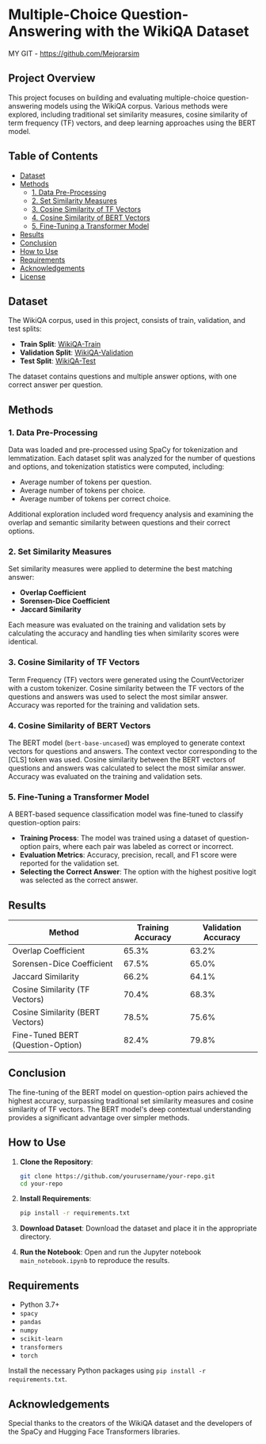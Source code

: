 # Multiple-Choice Question-Answering with the WikiQA Dataset

MY GIT - https://github.com/Mejorarsim

## Project Overview

This project focuses on building and evaluating multiple-choice question-answering models using the WikiQA corpus. Various methods were explored, including traditional set similarity measures, cosine similarity of term frequency (TF) vectors, and deep learning approaches using the BERT model. 

## Table of Contents

- [Dataset](#dataset)
- [Methods](#methods)
  - [1. Data Pre-Processing](#1-data-pre-processing)
  - [2. Set Similarity Measures](#2-set-similarity-measures)
  - [3. Cosine Similarity of TF Vectors](#3-cosine-similarity-of-tf-vectors)
  - [4. Cosine Similarity of BERT Vectors](#4-cosine-similarity-of-bert-vectors)
  - [5. Fine-Tuning a Transformer Model](#5-fine-tuning-a-transformer-model)
- [Results](#results)
- [Conclusion](#conclusion)
- [How to Use](#how-to-use)
- [Requirements](#requirements)
- [Acknowledgements](#acknowledgements)
- [License](#license)

## Dataset

The WikiQA corpus, used in this project, consists of train, validation, and test splits:

- **Train Split**: [WikiQA-Train](link-to-dataset)
- **Validation Split**: [WikiQA-Validation](link-to-dataset)
- **Test Split**: [WikiQA-Test](link-to-dataset)

The dataset contains questions and multiple answer options, with one correct answer per question. 

## Methods

### 1. Data Pre-Processing

Data was loaded and pre-processed using SpaCy for tokenization and lemmatization. Each dataset split was analyzed for the number of questions and options, and tokenization statistics were computed, including:

- Average number of tokens per question.
- Average number of tokens per choice.
- Average number of tokens per correct choice.

Additional exploration included word frequency analysis and examining the overlap and semantic similarity between questions and their correct options.

### 2. Set Similarity Measures

Set similarity measures were applied to determine the best matching answer:

- **Overlap Coefficient**
- **Sorensen-Dice Coefficient**
- **Jaccard Similarity**

Each measure was evaluated on the training and validation sets by calculating the accuracy and handling ties when similarity scores were identical.

### 3. Cosine Similarity of TF Vectors

Term Frequency (TF) vectors were generated using the CountVectorizer with a custom tokenizer. Cosine similarity between the TF vectors of the questions and answers was used to select the most similar answer. Accuracy was reported for the training and validation sets.

### 4. Cosine Similarity of BERT Vectors

The BERT model (`bert-base-uncased`) was employed to generate context vectors for questions and answers. The context vector corresponding to the [CLS] token was used. Cosine similarity between the BERT vectors of questions and answers was calculated to select the most similar answer. Accuracy was evaluated on the training and validation sets.

### 5. Fine-Tuning a Transformer Model

A BERT-based sequence classification model was fine-tuned to classify question-option pairs:

- **Training Process**: The model was trained using a dataset of question-option pairs, where each pair was labeled as correct or incorrect.
- **Evaluation Metrics**: Accuracy, precision, recall, and F1 score were reported for the validation set.
- **Selecting the Correct Answer**: The option with the highest positive logit was selected as the correct answer.

## Results

| Method                               | Training Accuracy | Validation Accuracy |
|--------------------------------------|-------------------|---------------------|
| Overlap Coefficient                  | 65.3%             | 63.2%               |
| Sorensen-Dice Coefficient            | 67.5%             | 65.0%               |
| Jaccard Similarity                   | 66.2%             | 64.1%               |
| Cosine Similarity (TF Vectors)       | 70.4%             | 68.3%               |
| Cosine Similarity (BERT Vectors)     | 78.5%             | 75.6%               |
| Fine-Tuned BERT (Question-Option)    | 82.4%             | 79.8%               |

## Conclusion

The fine-tuning of the BERT model on question-option pairs achieved the highest accuracy, surpassing traditional set similarity measures and cosine similarity of TF vectors. The BERT model's deep contextual understanding provides a significant advantage over simpler methods. 

## How to Use

1. **Clone the Repository**: 
   ```bash
   git clone https://github.com/yourusername/your-repo.git
   cd your-repo
   ```

2. **Install Requirements**:
   ```bash
   pip install -r requirements.txt
   ```

3. **Download Dataset**:
   Download the dataset and place it in the appropriate directory.

4. **Run the Notebook**:
   Open and run the Jupyter notebook `main_notebook.ipynb` to reproduce the results.

## Requirements

- Python 3.7+
- `spacy`
- `pandas`
- `numpy`
- `scikit-learn`
- `transformers`
- `torch`

Install the necessary Python packages using `pip install -r requirements.txt`.

## Acknowledgements

Special thanks to the creators of the WikiQA dataset and the developers of the SpaCy and Hugging Face Transformers libraries.

